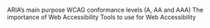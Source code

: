 ARIA’s main purpose
WCAG conformance levels (A, AA and AAA)
The importance of Web Accessibility
Tools to use for Web Accessibility


